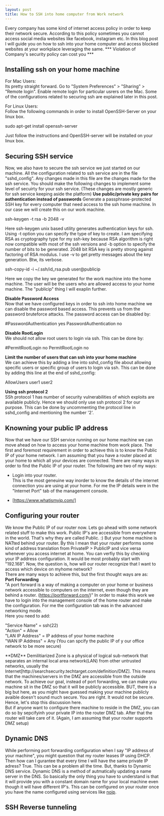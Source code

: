 ```yaml
---
layout: post
title: How to SSH into home computer from Work network
---
```


Every company has some kind of internet access policy in order to keep their network secure. According to this policy sometimes you cannot access social media websites like facebook, instagram etc. In this blog post I will guide you on how to ssh into your home computer and access blocked websites at your workplace leveraging the same. *** Violation of Company's security policy can cost you ***

## Installing ssh on your home machine

For Mac Users:<br>
Its pretty straight forward. Go to "System Preferences" > "Sharing" > "Remote login". Enable remote login for particular usrers on the Mac. Some of the configurations related to securing ssh are explained later in this post. 

For Linux Users:<br>
Follow the following commands in order to install OpenSSH-Server on your linux box.<br>
<p class="message"> 
sudo apt-get install openssh-server
</p>
Just follow the instructions and OpenSSH-server will be installed on your linux box. 

## Securing SSH service
Now, we also have to secure the ssh service we just started on our machine. All the configuration related to ssh service are in the file "sshd_config". Any changes made in this file are the changes made for the ssh service.
You should make the following changes to implement some level of secuirty for your ssh service. (These changes are mostly generic for ssh service keeping aside the platform)
**Use public/private key pairs for authentication instead of passwords**
Generate a passphrase-protected SSH key for every computer that need access to the ssh home machine. In our case we will create this on our work machine.
<p class="message">
ssh-keygen -t rsa -b 2048 -v 
</p>
Here ssh-keygen unix based utility generates authentication keys for ssh. Using -t option you can specify the type of key to create. I am specifying RSA as cryptography type for my ssh-key because RSA algorithm is right now compatible with most of the ssh versions and -b option to specify the number of bits to be generated. 2048 bit RSA key is pretty strong against factoring of RSA modulus. I use -v to get pretty messages about the key generation. Btw, its verbose. <br>
<p class="message">
ssh-copy-id -i ~/.ssh/id_rsa.pub user@publicip
</p>
Here we copy the key we generated for the work machine into the home machine. The user will be the users who are allowed access to your home machine. The "publicip" thing I will exaplin further.<br> 

**Disable Password Access**<br>
		Now that we have configured keys in order to ssh into home machine we can disable the password based access. This prevents us from the password bruteforce attacks.
		The password access can be disabled by: <br>
		<p class="message">
		#PasswordAuthentication yes
		PasswordAuthentication no
		</p>

**Disable RootLogin**<br>
		We should not allow root users to login via ssh. This can be done by: <br>
		<p class="message">
		#PermitRootLogin no
		PermitRootLogin no
		</p>

**Limit the number of users that can ssh into your home machine** <br>
		We can achieve this by adding a line into sshd_config file about allowing specific users or specific group of users to login via ssh.
		This can be done by adding this line at the end of sshd_config: <br>
		<p class="message">
		AllowUsers user1 user2
		</p>
		
**Using ssh protocol 2** <br>
		SSh protocol 1 has number of security vulnerabilities of which exploits are available publicly. Hence we should only use ssh protocol 2 for our purpose.
		This can be done by uncommenting the protocol line in sshd_config and mentioning the number '2'.

## Knowning your public IP address 
Now that we have our SSH service running on our home machine we can move ahead on how to access your home machine from work place. The first and foremost requirement in order to achieve this is to know the Public IP of your home network. I am assuming that you have a router placed at your home to which all your devices are connected. There are many ways in order to find the Public IP of your router. The following are two of my ways:

*  Login into your router. <br>
	This is the most geneuine way inorder to know the details of the internet connection you are using at your home. For me the IP details were in the "Internet Port" tab of the management console.<br> 

*  [https://www.whatismyip.com/]<br>

## Configuring your router
We know the Public IP of our router now. Lets go ahead with some network related stuff to make this work. 
Public IP's are accessible from everywhere in the world. That's why they are called Public. :)
But your home machine is NATted behind your router. By this I mean that your router performs some kind of address translation from PrivateIP > PublicIP and vice versa whenever you access internet at home. You can verfiy this by checking your IP address configuration. It would be most probably start with "192.168". Now, the question is, how will our router recognize that I want to access which device on myhome network? <br>
There are many ways to achieve this, but the first thought ways are as:<br>
**Port Forwarding**<br>
"A port forward is a way of making a computer on your home or business network accessible to computers on the internet, even though they are behind a router. (https://portforward.com/)"
In order to make this work we have to login into the management console of the home router and make the configuration. 
For me the configuration tab was in the advanced networking mode. <br>
Here you need to add: <br>
<p class="message">
"Service Name" = ssh(22) <br>
"Action" = Allow <br>
"LAN IP Address" = IP address of your home machine <br>
"WAN IP Address" = Any (You can spcify the public IP of y our office network to be more secure) <br>
</p>
**DMZ**
	Demilitiarized Zone is a physical of logical sub-network that separates an internal local area network(LAN) from other untrusted networks, usually the Internet[http://searchsecurity.techtarget.com/definition/DMZ]. This means that the machines/servers in the DMZ are accessible from the outside network. To achieve our goal, instead of port forwarding, we can make you machine sit in the DMZ so that it will be publicly accessible. BUT, there is a big but here, as you might have guessed making your machine publicly avaible doesn't sound much secure. You are right. It would not be secure. Hence, let's stop this discussion here. <br>
	But if anyone want to configure there machine to reside in the DMZ, you can do so by sepcifyinh your private IP into the router DMZ tab. After that the router will take care of it. (Again, I am assuming that your router supports DMZ setup)<br>

## Dynamic DNS
While performing port forwarding configuration when I say "IP address of your machine", you might question that my router leases IP using DHCP. Then how can I gurantee that every time I will have the same private IP adress? True. This can be a problem all the time. But, thanks to Dynamic DNS service. Dynamic DNS is a method of autmatically updating a name server in the DNS. So basically the only thing you have to understand is that it will provide you with a constant domain name for your local machine even though it will have different IP's. This can be configured on your router once you have the name configured using services like [noip](https://www.noip.com/free).

## SSH Reverse tunneling



